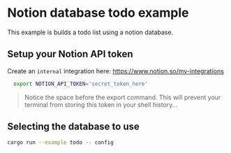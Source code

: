 # Notion database todo example

This example is builds a todo list using a notion database.

## Setup your Notion API token

Create an `internal` integration here: https://www.notion.so/my-integrations

```bash
  export NOTION_API_TOKEN='secret_token_here'
```
> Notice the space before the export command. 
> This will prevent your terminal from storing this token in your shell history...

## Selecting the database to use

```bash
cargo run --example todo -- config
```
